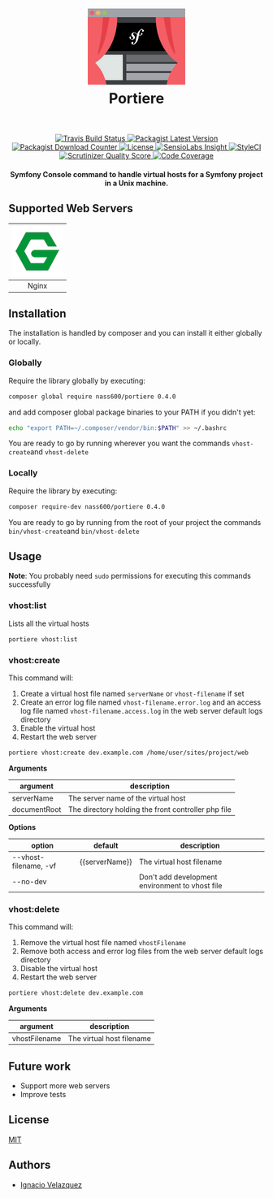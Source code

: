 <h1 align="center">
    <img src="docs/img/portiere.png" alt="Portiere - Virtual host builder" width="200" height="156">
    <br>
    Portiere
    <br>
    <br>
</h1>

<p align="center">
    <a href="https://travis-ci.org/nass600/portiere">
        <img src="https://api.travis-ci.org/nass600/portiere.svg?branch=master" alt="Travis Build Status"/>
    </a>
    <a href="https://packagist.org/packages/nass600/portiere">
        <img src="https://img.shields.io/packagist/v/nass600/portiere.svg" alt="Packagist Latest Version"/>
    </a>
    <a href="https://packagist.org/packages/nass600/portiere">
        <img src="https://img.shields.io/packagist/dt/nass600/portiere.svg" alt="Packagist Download Counter"/>
    </a>
    <a href="LICENSE">
        <img src="https://img.shields.io/packagist/l/nass600/portiere.svg" alt="License"/>
    </a>
    <a href="https://insight.sensiolabs.com/projects/9e74d5de-38cd-498b-b2dc-cc834479406f">
        <img src="https://insight.sensiolabs.com/projects/9e74d5de-38cd-498b-b2dc-cc834479406f/mini.png" alt="SensioLabs Insight"/>
    </a>
    <a href="https://styleci.io/repos/28810959">
        <img src="https://styleci.io/repos/28810959/shield?branch=master" alt="StyleCI">
    </a>
    <a href="https://scrutinizer-ci.com/g/nass600/portiere/?branch=master">
        <img src="https://scrutinizer-ci.com/g/nass600/portiere/badges/quality-score.png?b=master" alt="Scrutinizer Quality Score">
    </a>
    <a href="https://scrutinizer-ci.com/g/nass600/portiere/?branch=master">
        <img src="https://scrutinizer-ci.com/g/nass600/portiere/badges/coverage.png?b=master" alt="Code Coverage">
    </a>

</p>

<h4 align="center">
    Symfony Console command to handle virtual hosts for a Symfony project in a Unix machine.
</h4>

## Supported Web Servers


| ![](docs/img/nginx.png)  |
|:------------------------:|
| Nginx                    |


## Installation

The installation is handled by composer and you can install it either globally or locally.

### Globally

Require the library globally by executing:

````bash
composer global require nass600/portiere 0.4.0
````

and add composer global package binaries to your PATH if you didn't yet:

````bash
echo "export PATH=~/.composer/vendor/bin:$PATH" >> ~/.bashrc
````

You are ready to go by running wherever you want the commands `vhost-create`and `vhost-delete`

### Locally

Require the library by executing:

````bash
composer require-dev nass600/portiere 0.4.0
````

You are ready to go by running from the root of your project the commands `bin/vhost-create`and `bin/vhost-delete`


## Usage

**Note**: You probably need `sudo` permissions for executing this commands successfully

### vhost:list

Lists all the virtual hosts

````bash
portiere vhost:list
````

### vhost:create

This command will:

1. Create a virtual host file named `serverName` or `vhost-filename` if set
2. Create an error log file named `vhost-filename.error.log` and an access log file named `vhost-filename.access.log` in the web server default logs directory
3. Enable the virtual host
4. Restart the web server

````bash
portiere vhost:create dev.example.com /home/user/sites/project/web
````

__Arguments__

| argument      | description                                         |
| ------------- | --------------------------------------------------- |
| serverName    | The server name of the virtual host                 |
| documentRoot  | The directory holding the front controller php file |

__Options__

| option                | default        | description                                     |
| --------------------- | -------------- | ----------------------------------------------- |
| --vhost-filename, -vf | {{serverName}} | The virtual host filename                       |
| --no-dev              |                | Don't add development environment to vhost file |


### vhost:delete

This command will:

1. Remove the virtual host file named `vhostFilename`
2. Remove both access and error log files from the web server default logs directory
3. Disable the virtual host
4. Restart the web server

````bash
portiere vhost:delete dev.example.com
````

__Arguments__

| argument       | description               |
| -------------- | ------------------------- |
| vhostFilename  | The virtual host filename |


## Future work

+ Support more web servers
+ Improve tests

## License

[MIT](LICENSE)

## Authors

+ [Ignacio Velazquez](http://ignaciovelazquez.es)
